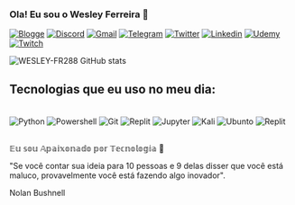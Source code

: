 ### Ola! Eu sou o Wesley Ferreira 🚀

[![Blogge](https://img.shields.io/badge/Blogger-FF5722?style=for-the-badge&logo=blogger&logoColor=white)](https://blog.starti.com.br/)
[![Discord](https://img.shields.io/badge/Discord-7289DA?style=for-the-badge&logo=discord&logoColor=white)]()
[![Gmail](https://img.shields.io/badge/Gmail-D14836?style=for-the-badge&logo=gmail&logoColor=white)]()
[![Telegram](https://img.shields.io/badge/Telegram-2CA5E0?style=for-the-badge&logo=telegram&logoColor=white)]()
[![Twitter](https://img.shields.io/badge/Twitter-1DA1F2?style=for-the-badge&logo=twitter&logoColor=white)]()
[![Linkedin](https://img.shields.io/badge/LinkedIn-0077B5?style=for-the-badge&logo=linkedin&logoColor=white)]()
[![Udemy](https://img.shields.io/badge/Udemy-EC5252?style=for-the-badge&logo=Udemy&logoColor=white)]()
[![Twitch](https://img.shields.io/badge/Twitch-9146FF?style=for-the-badge&logo=Twitch&logoColor=white)]()

![WESLEY-FR288 GitHub stats](https://github-readme-stats.vercel.app/api?username=WESLEY-FR288&show_icons=true&theme=radical)

## Tecnologias que eu uso no meu dia:

<div style="display: inline_block"><br/>
 <img align= "center" alt="Python" src="https://img.shields.io/badge/Python-14354C?style=for-the-badge&logo=python&logoColor=white"/>
<img align= "center" alt="Powershell" src="https://img.shields.io/badge/Powershell-2CA5E0?style=for-the-badge&logo=powershell&logoColor=white"/>
<img align= "center" alt="Git" src="https://img.shields.io/badge/GIT-E44C30?style=for-the-badge&logo=git&logoColor=white"/>
<img align= "center" alt="Replit" src="https://img.shields.io/badge/replit-667881?style=for-the-badge&logo=replit&logoColor=white"/>
<img align= "center" alt="Jupyter" src="https://img.shields.io/badge/Made%20with-Jupyter-orange?style=for-the-badge&logo=Jupyter"/>
<img align= "center" alt="Kali" src="https://img.shields.io/badge/Kali_Linux-557C94?style=for-the-badge&logo=kali-linux&logoColor=white"/>
<img align= "center" alt="Ubunto" src="https://img.shields.io/badge/Ubuntu-E95420?style=for-the-badge&logo=ubuntu&logoColor=white"/>
<img align= "center" alt="Replit" src="https://img.shields.io/badge/Made%20for-VSCode-1f425f.svg"/>
</div><br/>

𝔼𝕦 𝕤𝕠𝕦 𝔸𝕡𝕒𝕚𝕩𝕠𝕟𝕒𝕕𝕠 𝕡𝕠𝕣 𝕋𝕖𝕔𝕟𝕠𝕝𝕠𝕘𝕚𝕒 🚀

"Se você contar sua ideia para 10 pessoas e 9 delas disser que você está maluco, provavelmente você está fazendo algo inovador".

Nolan Bushnell
